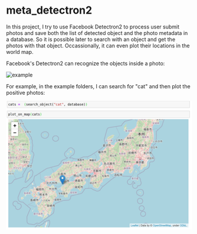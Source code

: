 # meta_detectron2

In this project, I try to use Facebook Detectron2 to process user submit photos and save both the list of detected object and the photo metadata in a database. So it is possible later to search with an object and get the photos with that object. Occassionally, it can even plot their locations in the world map.


Facebook's Detectron2 can recognize the objects inside a photo:

![example](https://github.com/dgg32/meta_detectron2/blob/master/IMG_1743.jpeg_detectroned.jpeg)

For example, in the example folders, I can search for "cat" and then plot the positive photos:

![cat_search](https://github.com/dgg32/meta_detectron2/blob/master/Screenshot%20from%202020-05-27%2000-27-12.png)
